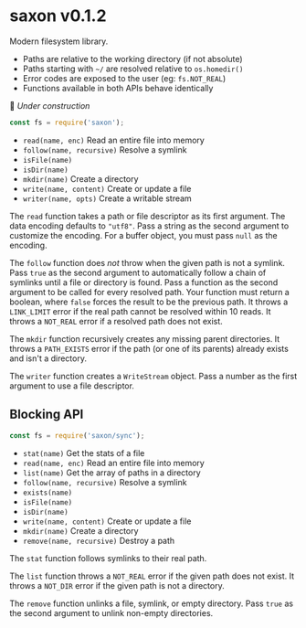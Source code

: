 # saxon v0.1.2

Modern filesystem library.

- Paths are relative to the working directory (if not absolute)
- Paths starting with `~/` are resolved relative to `os.homedir()`
- Error codes are exposed to the user (eg: `fs.NOT_REAL`)
- Functions available in both APIs behave identically

🚧 *Under construction*

```js
const fs = require('saxon');
```

- `read(name, enc)` Read an entire file into memory
- `follow(name, recursive)` Resolve a symlink
- `isFile(name)`
- `isDir(name)`
- `mkdir(name)` Create a directory
- `write(name, content)` Create or update a file
- `writer(name, opts)` Create a writable stream

The `read` function takes a path or file descriptor as its first argument.
The data encoding defaults to `"utf8"`.
Pass a string as the second argument to customize the encoding.
For a buffer object, you must pass `null` as the encoding.

The `follow` function does *not* throw when the given path is not a symlink.
Pass `true` as the second argument to automatically follow a chain of symlinks until a file or directory is found.
Pass a function as the second argument to be called for every resolved path. Your function must return a boolean, where `false` forces the result to be the previous path.
It throws a `LINK_LIMIT` error if the real path cannot be resolved within 10 reads.
It throws a `NOT_REAL` error if a resolved path does not exist.

The `mkdir` function recursively creates any missing parent directories.
It throws a `PATH_EXISTS` error if the path (or one of its parents) already exists and isn't a directory.

The `writer` function creates a `WriteStream` object.
Pass a number as the first argument to use a file descriptor.

## Blocking API

```js
const fs = require('saxon/sync');
```

- `stat(name)` Get the stats of a file
- `read(name, enc)` Read an entire file into memory
- `list(name)` Get the array of paths in a directory
- `follow(name, recursive)` Resolve a symlink
- `exists(name)`
- `isFile(name)`
- `isDir(name)`
- `write(name, content)` Create or update a file
- `mkdir(name)` Create a directory
- `remove(name, recursive)` Destroy a path

The `stat` function follows symlinks to their real path.

The `list` function throws a `NOT_REAL` error if the given path does not exist.
It throws a `NOT_DIR` error if the given path is not a directory.

The `remove` function unlinks a file, symlink, or empty directory.
Pass `true` as the second argument to unlink non-empty directories.
